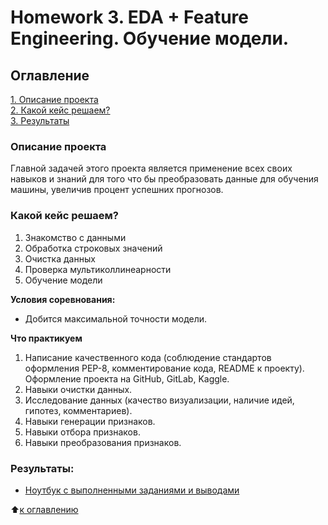 # Homework 3. EDA + Feature Engineering. Обучение модели.

## Оглавление  
[1. Описание проекта](https://github.com/torkrot/sf_data_science/blob/project-0/Project-3/README.md#Описание-проекта)  
[2. Какой кейс решаем?](https://github.com/torkrot/sf_data_science/blob/project-0/Project-3/README.md#Какой-кейс-решаем)  
[3. Результаты](https://github.com/torkrot/sf_data_science/blob/project-0/Project-3/README.md#Результаты)    


### Описание проекта    
Главной задачей этого проекта является применение всех своих навыков и знаний для того что бы преобразовать данные для обучения машины, увеличив процент успешних прогнозов. 


### Какой кейс решаем?    
1. Знакомство с данными
2. Обработка строковых значений
3. Очистка данных
4. Проверка мультиколлинеарности
5. Обучение модели

**Условия соревнования:**  
- Добится максимальной точности модели. 



**Что практикуем**     
1. Написание качественного кода (соблюдение стандартов оформления PEP-8, комментирование кода, README к проекту). Оформление проекта на GitHub, GitLab, Kaggle.
2. Навыки очистки данных.
3. Исследование данных (качество визуализации, наличие идей, гипотез, комментариев).
4. Навыки генерации признаков.
5. Навыки отбора признаков.
6. Навыки преобразования признаков.

### Результаты:  
* [Ноутбук с выполненными заданиями и выводами](https://github.com/torkrot/sf_data_science/blob/project-0/Project-2/Project_2.ipynb)

:arrow_up:[к оглавлению](https://github.com/torkrot/sf_data_science/tree/project-0/README.md#Оглавление)